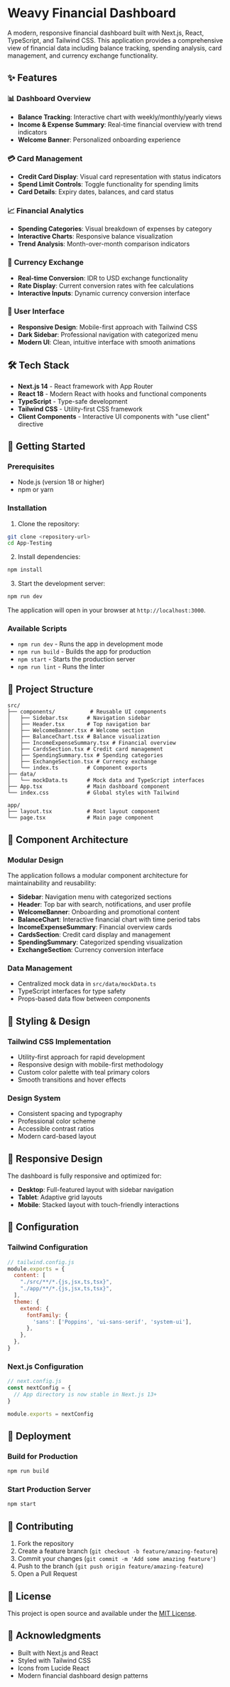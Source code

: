 # Weavy Financial Dashboard

A modern, responsive financial dashboard built with Next.js, React, TypeScript, and Tailwind CSS. This application provides a comprehensive view of financial data including balance tracking, spending analysis, card management, and currency exchange functionality.

## ✨ Features

### 📊 **Dashboard Overview**
- **Balance Tracking**: Interactive chart with weekly/monthly/yearly views
- **Income & Expense Summary**: Real-time financial overview with trend indicators
- **Welcome Banner**: Personalized onboarding experience

### 💳 **Card Management**
- **Credit Card Display**: Visual card representation with status indicators
- **Spend Limit Controls**: Toggle functionality for spending limits
- **Card Details**: Expiry dates, balances, and card status

### 📈 **Financial Analytics**
- **Spending Categories**: Visual breakdown of expenses by category
- **Interactive Charts**: Responsive balance visualization
- **Trend Analysis**: Month-over-month comparison indicators

### 💱 **Currency Exchange**
- **Real-time Conversion**: IDR to USD exchange functionality
- **Rate Display**: Current conversion rates with fee calculations
- **Interactive Inputs**: Dynamic currency conversion interface

### 🎨 **User Interface**
- **Responsive Design**: Mobile-first approach with Tailwind CSS
- **Dark Sidebar**: Professional navigation with categorized menu
- **Modern UI**: Clean, intuitive interface with smooth animations

## 🛠️ Tech Stack

- **Next.js 14** - React framework with App Router
- **React 18** - Modern React with hooks and functional components
- **TypeScript** - Type-safe development
- **Tailwind CSS** - Utility-first CSS framework
- **Client Components** - Interactive UI components with "use client" directive

## 🚀 Getting Started

### Prerequisites

- Node.js (version 18 or higher)
- npm or yarn

### Installation

1. Clone the repository:
```bash
git clone <repository-url>
cd App-Testing
```

2. Install dependencies:
```bash
npm install
```

3. Start the development server:
```bash
npm run dev
```

The application will open in your browser at `http://localhost:3000`.

### Available Scripts

- `npm run dev` - Runs the app in development mode
- `npm run build` - Builds the app for production
- `npm start` - Starts the production server
- `npm run lint` - Runs the linter

## 📁 Project Structure

```
src/
├── components/           # Reusable UI components
│   ├── Sidebar.tsx      # Navigation sidebar
│   ├── Header.tsx       # Top navigation bar
│   ├── WelcomeBanner.tsx # Welcome section
│   ├── BalanceChart.tsx # Balance visualization
│   ├── IncomeExpenseSummary.tsx # Financial overview
│   ├── CardsSection.tsx # Credit card management
│   ├── SpendingSummary.tsx # Spending categories
│   ├── ExchangeSection.tsx # Currency exchange
│   └── index.ts         # Component exports
├── data/
│   └── mockData.ts      # Mock data and TypeScript interfaces
├── App.tsx              # Main dashboard component
└── index.css            # Global styles with Tailwind

app/
├── layout.tsx           # Root layout component
└── page.tsx             # Main page component
```

## 🧩 Component Architecture

### **Modular Design**
The application follows a modular component architecture for maintainability and reusability:

- **Sidebar**: Navigation menu with categorized sections
- **Header**: Top bar with search, notifications, and user profile
- **WelcomeBanner**: Onboarding and promotional content
- **BalanceChart**: Interactive financial chart with time period tabs
- **IncomeExpenseSummary**: Financial overview cards
- **CardsSection**: Credit card display and management
- **SpendingSummary**: Categorized spending visualization
- **ExchangeSection**: Currency conversion interface

### **Data Management**
- Centralized mock data in `src/data/mockData.ts`
- TypeScript interfaces for type safety
- Props-based data flow between components

## 🎨 Styling & Design

### **Tailwind CSS Implementation**
- Utility-first approach for rapid development
- Responsive design with mobile-first methodology
- Custom color palette with teal primary colors
- Smooth transitions and hover effects

### **Design System**
- Consistent spacing and typography
- Professional color scheme
- Accessible contrast ratios
- Modern card-based layout

## 📱 Responsive Design

The dashboard is fully responsive and optimized for:
- **Desktop**: Full-featured layout with sidebar navigation
- **Tablet**: Adaptive grid layouts
- **Mobile**: Stacked layout with touch-friendly interactions

## 🔧 Configuration

### **Tailwind Configuration**
```javascript
// tailwind.config.js
module.exports = {
  content: [
    "./src/**/*.{js,jsx,ts,tsx}",
    "./app/**/*.{js,jsx,ts,tsx}",
  ],
  theme: {
    extend: {
      fontFamily: {
        'sans': ['Poppins', 'ui-sans-serif', 'system-ui'],
      },
    },
  },
}
```

### **Next.js Configuration**
```javascript
// next.config.js
const nextConfig = {
  // App directory is now stable in Next.js 13+
}

module.exports = nextConfig
```

## 🚀 Deployment

### **Build for Production**
```bash
npm run build
```

### **Start Production Server**
```bash
npm start
```

## 🤝 Contributing

1. Fork the repository
2. Create a feature branch (`git checkout -b feature/amazing-feature`)
3. Commit your changes (`git commit -m 'Add some amazing feature'`)
4. Push to the branch (`git push origin feature/amazing-feature`)
5. Open a Pull Request

## 📄 License

This project is open source and available under the [MIT License](LICENSE).

## 🙏 Acknowledgments

- Built with Next.js and React
- Styled with Tailwind CSS
- Icons from Lucide React
- Modern financial dashboard design patterns 